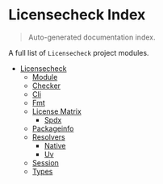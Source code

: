 # Licensecheck Index

> Auto-generated documentation index.

A full list of `Licensecheck` project modules.

- [Licensecheck](licensecheck/index.md#licensecheck)
    - [Module](licensecheck/module.md#module)
    - [Checker](licensecheck/checker.md#checker)
    - [Cli](licensecheck/cli.md#cli)
    - [Fmt](licensecheck/fmt.md#fmt)
    - [License Matrix](licensecheck/license_matrix/index.md#license-matrix)
        - [Spdx](licensecheck/license_matrix/spdx.md#spdx)
    - [Packageinfo](licensecheck/packageinfo.md#packageinfo)
    - [Resolvers](licensecheck/resolvers/index.md#resolvers)
        - [Native](licensecheck/resolvers/native.md#native)
        - [Uv](licensecheck/resolvers/uv.md#uv)
    - [Session](licensecheck/session.md#session)
    - [Types](licensecheck/types.md#types)
